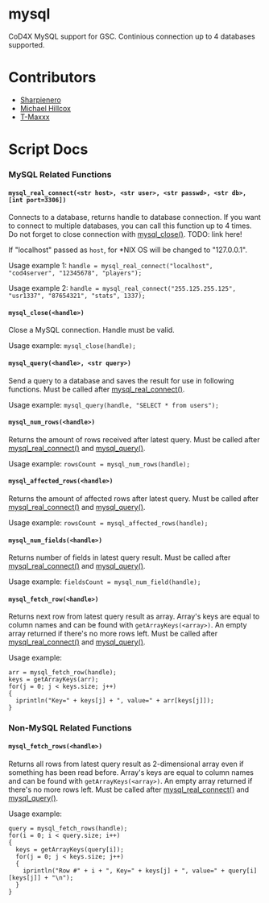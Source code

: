 # mysql
CoD4X MySQL support for GSC. Continious connection up to 4 databases supported.

# Contributors
- [Sharpienero](https://github.com/Sharpienero/)
- [Michael Hillcox](https://github.com/MichaelHillcox/)
- [T-Maxxx](https://github.com/T-Max/)

# Script Docs 
### MySQL Related Functions

#### `mysql_real_connect(<str host>, <str user>, <str passwd>, <str db>, [int port=3306])`

Connects to a database, returns handle to database connection. If you want to connect to multiple databases, you can call this function up to 4 times. Do not forget to close connection with [mysql_close()](https://github.com/callofduty4x/mysql/blob/master/README.md#mysql_closehandle). TODO: link here!

If "localhost" passed as `host`, for *NIX OS will be changed to "127.0.0.1".

Usage example 1: `handle = mysql_real_connect("localhost", "cod4server", "12345678", "players");`

Usage example 2: `handle = mysql_real_connect("255.125.255.125", "usr1337", "87654321", "stats", 1337);`


#### `mysql_close(<handle>)`

Close a MySQL connection. Handle must be valid.

Usage example: `mysql_close(handle);`

#### `mysql_query(<handle>, <str query>)`

Send a query to a database and saves the result for use in following functions. Must be called after [mysql_real_connect()](https://github.com/callofduty4x/mysql/blob/master/README.md#mysql_real_connectstr-host-str-user-str-passwd-str-db-int-port3306).

Usage example: `mysql_query(handle, "SELECT * from users");`

#### `mysql_num_rows(<handle>)`

Returns the amount of rows received after latest query. Must be called after [mysql_real_connect()](https://github.com/callofduty4x/mysql/blob/master/README.md#mysql_real_connectstr-host-str-user-str-passwd-str-db-int-port3306) and [mysql_query()](https://github.com/callofduty4x/mysql/blob/master/README.md#mysql_queryhandle-str-query).

Usage example: `rowsCount = mysql_num_rows(handle);`

#### `mysql_affected_rows(<handle>)`

Returns the amount of affected rows after latest query. Must be called after [mysql_real_connect()](https://github.com/callofduty4x/mysql/blob/master/README.md#mysql_real_connectstr-host-str-user-str-passwd-str-db-int-port3306) and [mysql_query()](https://github.com/callofduty4x/mysql/blob/master/README.md#mysql_queryhandle-str-query).

Usage example: `rowsCount = mysql_affected_rows(handle);`

#### `mysql_num_fields(<handle>)`

Returns number of fields in latest query result. Must be called after [mysql_real_connect()](https://github.com/callofduty4x/mysql/blob/master/README.md#mysql_real_connectstr-host-str-user-str-passwd-str-db-int-port3306) and [mysql_query()](https://github.com/callofduty4x/mysql/blob/master/README.md#mysql_queryhandle-str-query).

Usage example: `fieldsCount = mysql_num_field(handle);`

#### `mysql_fetch_row(<handle>)`

Returns next row from latest query result as array. Array's keys are equal to column names and can be found with `getArrayKeys(<array>)`. An empty array returned if there's no more rows left. Must be called after [mysql_real_connect()](https://github.com/callofduty4x/mysql/blob/master/README.md#mysql_real_connectstr-host-str-user-str-passwd-str-db-int-port3306) and [mysql_query()](https://github.com/callofduty4x/mysql/blob/master/README.md#mysql_queryhandle-str-query).

Usage example: 
```
arr = mysql_fetch_row(handle);
keys = getArrayKeys(arr);
for(j = 0; j < keys.size; j++)
{
  iprintln("Key=" + keys[j] + ", value=" + arr[keys[j]]);
}
```

### Non-MySQL Related Functions
#### `mysql_fetch_rows(<handle>)`

Returns all rows from latest query result as 2-dimensional array even if something has been read before. Array's keys are equal to column names and can be found with `getArrayKeys(<array>)`. An empty array returned if there's no more rows left. Must be called after [mysql_real_connect()](https://github.com/callofduty4x/mysql/blob/master/README.md#mysql_real_connectstr-host-str-user-str-passwd-str-db-int-port3306) and [mysql_query()](https://github.com/callofduty4x/mysql/blob/master/README.md#mysql_queryhandle-str-query).

Usage example: 
```
query = mysql_fetch_rows(handle);
for(i = 0; i < query.size; i++)
{
  keys = getArrayKeys(query[i]);
  for(j = 0; j < keys.size; j++)
  {
    iprintln("Row #" + i + ", Key=" + keys[j] + ", value=" + query[i][keys[j]] + "\n");
  }
}
```
